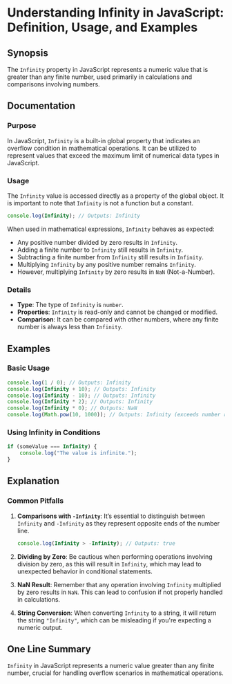 <!--
Meta Description: # Understanding Infinity in JavaScript: Definition, Usage, and Examples ## Synopsis The `Infinity` property in JavaScript represents a numeric value t...
Meta Keywords: infinity, number, javascript, console, log
-->

# Understanding Infinity in JavaScript: Definition, Usage, and Examples

## Synopsis
The `Infinity` property in JavaScript represents a numeric value that is greater than any finite number, used primarily in calculations and comparisons involving numbers.

## Documentation
### Purpose
In JavaScript, `Infinity` is a built-in global property that indicates an overflow condition in mathematical operations. It can be utilized to represent values that exceed the maximum limit of numerical data types in JavaScript.

### Usage
The `Infinity` value is accessed directly as a property of the global object. It is important to note that `Infinity` is not a function but a constant.

```javascript
console.log(Infinity); // Outputs: Infinity
```

When used in mathematical expressions, `Infinity` behaves as expected:

- Any positive number divided by zero results in `Infinity`.
- Adding a finite number to `Infinity` still results in `Infinity`.
- Subtracting a finite number from `Infinity` still results in `Infinity`.
- Multiplying `Infinity` by any positive number remains `Infinity`.
- However, multiplying `Infinity` by zero results in `NaN` (Not-a-Number).

### Details
- **Type**: The type of `Infinity` is `number`.
- **Properties**: `Infinity` is read-only and cannot be changed or modified.
- **Comparison**: It can be compared with other numbers, where any finite number is always less than `Infinity`.

## Examples
### Basic Usage
```javascript
console.log(1 / 0); // Outputs: Infinity
console.log(Infinity + 10); // Outputs: Infinity
console.log(Infinity - 10); // Outputs: Infinity
console.log(Infinity * 2); // Outputs: Infinity
console.log(Infinity * 0); // Outputs: NaN
console.log(Math.pow(10, 1000)); // Outputs: Infinity (exceeds number range)
```

### Using Infinity in Conditions
```javascript
if (someValue === Infinity) {
    console.log("The value is infinite.");
}
```

## Explanation
### Common Pitfalls
1. **Comparisons with `-Infinity`**: It’s essential to distinguish between `Infinity` and `-Infinity` as they represent opposite ends of the number line.
   ```javascript
   console.log(Infinity > -Infinity); // Outputs: true
   ```

2. **Dividing by Zero**: Be cautious when performing operations involving division by zero, as this will result in `Infinity`, which may lead to unexpected behavior in conditional statements.

3. **NaN Result**: Remember that any operation involving `Infinity` multiplied by zero results in `NaN`. This can lead to confusion if not properly handled in calculations.

4. **String Conversion**: When converting `Infinity` to a string, it will return the string `"Infinity"`, which can be misleading if you're expecting a numeric output.

## One Line Summary
`Infinity` in JavaScript represents a numeric value greater than any finite number, crucial for handling overflow scenarios in mathematical operations.